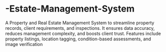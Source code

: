 # -Estate-Management-System
A Property and Real Estate Management System to streamline property records, client requirements, and inspections. It ensures data accuracy, reduces management complexity, and boosts client trust. Features include property listings, location tagging, condition-based assessments, and image verification
